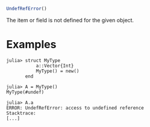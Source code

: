 ```julia
UndefRefError()
```

The item or field is not defined for the given object.

# Examples

```jldoctest
julia> struct MyType
           a::Vector{Int}
           MyType() = new()
       end

julia> A = MyType()
MyType(#undef)

julia> A.a
ERROR: UndefRefError: access to undefined reference
Stacktrace:
[...]
```
